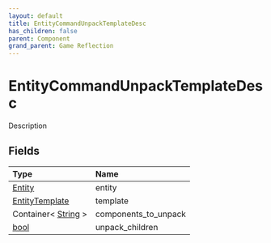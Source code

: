 ```yaml
---
layout: default
title: EntityCommandUnpackTemplateDesc
has_children: false
parent: Component
grand_parent: Game Reflection
---
```

# EntityCommandUnpackTemplateDesc
Description 

## Fields

| Type | Name |
|:----------|:--------------|
| [Entity](/riftbreaker-wiki/docs/game-reflection/classes/entity/) | entity |
| [EntityTemplate](/riftbreaker-wiki/docs/game-reflection/classes/entity_template/) | template |
| Container< [String](/riftbreaker-wiki/docs/game-reflection/components/string/) > | components_to_unpack |
| [bool](/riftbreaker-wiki/docs/game-reflection/components/bool/) | unpack_children |

